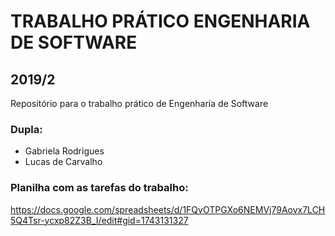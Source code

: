 # TRABALHO PRÁTICO ENGENHARIA DE SOFTWARE
## 2019/2
Repositório para o trabalho prático de Engenharia de Software

### Dupla:
- Gabriela Rodrigues
- Lucas de Carvalho

### Planilha com as tarefas do trabalho:
https://docs.google.com/spreadsheets/d/1FQvOTPGXo6NEMVj79Aovx7LCH5Q4Tsr-ycxp82Z3B_I/edit#gid=1743131327
